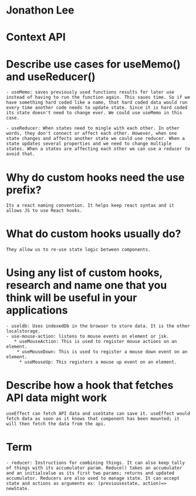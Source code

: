 # Jonathon Lee
# Context API

# Describe use cases for useMemo() and useReducer()
```
- useMemo: saves previously used functions results for later use instead of having to run the function again. This saves time. So if we have something hard coded like a name, that hard coded data would run every time another code needs to update state. Since it is hard coded its state doesn't need to change ever. We could use useMemo in this case.

- useReducer: When states need to mingle with each other. In other words, they don't connect or affect each other. However, when one state changes and affects another state we could use reducer. When a state updates several properties and we need to change multiple states. When a states are affecting each other we can use a reducer to avoid that.
```
# Why do custom hooks need the use prefix?
```
Its a react naming convention. It helps keep react syntax and it allows JS to use React hooks.
```
# What do custom hooks usually do?
```
They allow us to re-use state logic between components.
```
# Using any list of custom hooks, research and name one that you think will be useful in your applications
```
- useldb: Uses indexedDb in the browser to store data. It is the other localstorage.
- use-mouse-action: listens to mouse events on element or jsk.
   * useMouseAction: This is used to register mouse actions on an element.
    * useMouseDown: This is used to register a mouse down event on an element.
     * useMouseUp: This registers a mouse up event on an element.
```
# Describe how a hook that fetches API data might work
```
useEffect can fetch API data and useState can save it. useEffect would fetch data as soon as it knows that component has been mounted; it will then fetch the data from the api.
```

# Term
```
- reducer: Instructions for combining things. It can also keep tally of things with its accumulator param. Reduce() takes an accumulator and an initialvalue as its first two params; returns and updated accumulator. Reducers are also used to manage state. It can accept state and actions as arguments ex: (previousestate, action)=> newState.
```